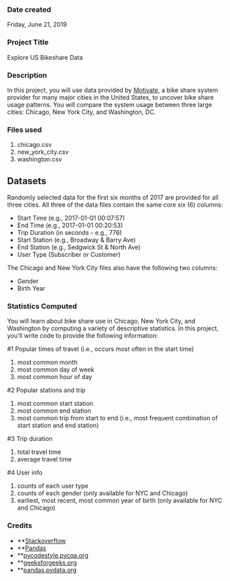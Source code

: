 ### Date created
Friday, June 21, 2019

### Project Title
Explore US Bikeshare Data

### Description
In this project, you will use data provided by [Motivate](https://www.motivateco.com/), a bike share system provider for many major cities in the United States, to uncover bike share usage patterns. You will compare the system usage between three large cities: Chicago, New York City, and Washington, DC.

### Files used

1. chicago.csv
1. new_york_city.csv
1. washington.csv

## Datasets
Randomly selected data for the first six months of 2017 are provided for all three cities. All three of the data files contain the same core six (6) columns:

- Start Time (e.g., 2017-01-01 00:07:57)
- End Time (e.g., 2017-01-01 00:20:53)
- Trip Duration (in seconds - e.g., 776)
- Start Station (e.g., Broadway & Barry Ave)
- End Station (e.g., Sedgwick St & North Ave)
- User Type (Subscriber or Customer)

The Chicago and New York City files also have the following two columns:

- Gender
- Birth Year

### Statistics Computed
You will learn about bike share use in Chicago, New York City, and Washington by computing a variety of descriptive statistics. In this project, you'll write code to provide the following information:

#1 Popular times of travel (i.e., occurs most often in the start time)

1. most common month
1. most common day of week
1. most common hour of day

#2 Popular stations and trip

1. most common start station
1. most common end station
1. most common trip from start to end (i.e., most frequent combination of start station and end station)

#3 Trip duration

1. total travel time
1. average travel time

#4 User info

1. counts of each user type
1. counts of each gender (only available for NYC and Chicago)
1. earliest, most recent, most common year of birth (only available for NYC and Chicago)

### Credits
* **[Stackoverflow](https://stackoverflow.com/questions/23294658/asking-the-user-for-input-until-they-give-a-valid-response?answertab=votes#tab-top)
* **[Pandas](https://pandas.pydata.org/pandas-docs/stable/reference/frame.html#attributes-and-underlying-data)
* **[pycodestyle.pycqa.org](http://pycodestyle.pycqa.org/en/latest/intro.html#error-codes)
* **[geeksforgeeks.org](https://www.geeksforgeeks.org/python-pandas-dataframe-to_dict/)
* **[pandas.pydata.org](https://pandas.pydata.org/pandas-docs/stable/reference/api/pandas.DataFrame.to_dict.html#pandas.DataFrame.to_dict)
